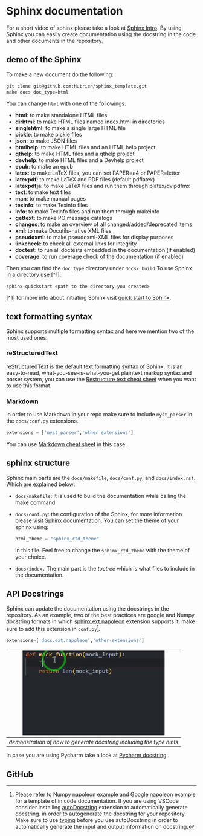 # Sphinx documentation

For a short video of sphinx please take a look at [Sphinx Intro](https://byu-cpe.github.io/ComputingBootCamp/tutorials/sphinx/). By using Sphinx you can easily create documentation using the docstring in the code and other documents in the repository.

## demo of the Sphinx

To make a new document do the following:

```console
git clone git@github.com:Nutrien/sphinx_template.git
make docs doc_type=html
```

You can change `html` with one of the followings:

- **html**:        to make standalone HTML files
- **dirhtml**:     to make HTML files named index.html in directories
- **singlehtml**:  to make a single large HTML file
- **pickle**:    to make pickle files
- **json**:      to make JSON files
- **htmlhelp**:    to make HTML files and an HTML help project
- **qthelp**:    to make HTML files and a qthelp project
- **devhelp**:     to make HTML files and a Devhelp project
- **epub**:      to make an epub
- **latex**:     to make LaTeX files, you can set PAPER=a4 or PAPER=letter
- **latexpdf**:    to make LaTeX and PDF files (default pdflatex)
- **latexpdfja**:  to make LaTeX files and run them through platex/dvipdfmx
- **text**:      to make text files
- **man**:       to make manual pages
- **texinfo**:     to make Texinfo files
- **info**:      to make Texinfo files and run them through makeinfo
- **gettext**:     to make PO message catalogs
- **changes**:     to make an overview of all changed/added/deprecated items
- **xml**:       to make Docutils-native XML files
- **pseudoxml**:   to make pseudoxml-XML files for display purposes
- **linkcheck**:   to check all external links for integrity
- **doctest**:     to run all doctests embedded in the documentation (if enabled)
- **coverage**:    to run coverage check of the documentation (if enabled)

Then you can find the `doc_type` directory under `docs/_build`
To use Sphinx in a directory use [^1]:

```console
sphinx-quickstart <path to the directory you created>
```

[^1] for more info about initiating Sphinx visit [quick start to Sphinx](https://www.sphinx-doc.org/en/master/usage/quickstart.html).

## text formatting syntax

Sphinx supports multiple formatting syntax and here we mention two of the most used ones.

### reStructuredText

reStructuredText is the default text formatting syntax of Sphinx. It is an easy-to-read, what-you-see-is-what-you-get plaintext markup syntax and parser system, you can use the [Restructure text cheat sheet](https://github.com/ralsina/rst-cheatsheet/blob/master/rst-cheatsheet.rst) when you want to use this format.

### Markdown

in order to use Markdown in your repo make sure to include `myst_parser` in the `docs/conf.py` extensions.

 ```python
extensions = ['myst_parser','other extensions']
```

You can use [Markdown cheat sheet](https://www.markdownguide.org/cheat-sheet/) in this case.

## sphinx structure

Sphinx main parts are the `docs/makefile`, `docs/conf.py`, and `docs/index.rst`. Which are explained below:

- `docs/makefile`: It is used to build the documentation while calling the make command.
- `docs/conf.py`: the configuration of the Sphinx, for more information please visit [Sphinx documentation](https://www.sphinx-doc.org/en/master/usage/configuration.html). You can set the theme of your sphinx using:

  ```python
  html_theme = "sphinx_rtd_theme"
  ```

  in this file. Feel free to change the `sphinx_rtd_theme` with the theme of your choice.
- `docs/index.` The main part is the _toctree_ which is what files to include in the documentation.

## API Docstrings

Sphinx can update the documentation using the docstrings in the repository. As an example, two of the best practices are google and Numpy docstring formats in which [sphinx.ext.napoleon](https://www.sphinx-doc.org/en/master/usage/extensions/napoleon.html) extension supports it, make sure to add this extension in `conf.py`[^2].

```python
extensions=['docs.ext.napoleon','other-extensions']
```

[^2]:Please refer to [Numpy napoleon example](https://sphinxcontrib-napoleon.readthedocs.io/en/latest/example_numpy.html) and [Google napoleon example](https://sphinxcontrib-napoleon.readthedocs.io/en/latest/example_google.html) for a template of in code documentation.
If you are using VSCode consider installing [autoDocstring](https://marketplace.visualstudio.com/items?itemName=njpwerner.autodocstring) extension to automatically generate docstring.
 in order to autogenerate the docstring for your repository. Make sure to use [typing](https://docs.python.org/3/library/typing.html) before you use autoDocstring in order to automatically generate the input and output information on docstring.

| ![typing gif](pictures/typing_docstring.gif "demonstration of how to generate docstring including the type hints") |
|:--:|
| _demonstration of how to generate docstring including the type hints_ |

 In case you are using Pycharm take a look at [Pycharm docstring](https://www.jetbrains.com/help/pycharm/creating-documentation-comments.html) .

## GitHub
